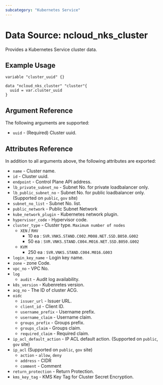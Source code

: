 ```yaml
---
subcategory: "Kubernetes Service"
---
```



# Data Source: ncloud_nks_cluster

Provides a Kubernetes Service cluster data.

## Example Usage

```hcl
variable "cluster_uuid" {}

data "ncloud_nks_cluster" "cluster"{
  uuid = var.cluster_uuid
}

```

## Argument Reference

The following arguments are supported:

* `uuid` - (Required) Cluster uuid.

## Attributes Reference

In addition to all arguments above, the following attributes are exported:

* `name` - Cluster name.
* `id` - Cluster uuid.
* `endpoint` - Control Plane API address.
* `lb_private_subnet_no` - Subnet No. for private loadbalancer only.
* `lb_public_subnet_no` - Subnet No. for public loadbalancer only. (Supported on `public`, `gov` site)
* `subnet_no_list` - Subnet No. list.
* `public_network` - Public Subnet Network
* `kube_network_plugin` - Kubernetes network plugin.
* `hypervisor_code` - Hypervisor code.
* `cluster_type` - Cluster type. `Maximum number of nodes`
  * `XEN` / `RHV`
    * 10 ea : `SVR.VNKS.STAND.C002.M008.NET.SSD.B050.G002`
    * 50 ea : `SVR.VNKS.STAND.C004.M016.NET.SSD.B050.G002`
  * `KVM`
    * 250 ea : `SVR.VNKS.STAND.C004.M016.G003`
* `login_key_name` - Login key name.
* `zone` - zone Code.
* `vpc_no` - VPC No.
* `log` 
  * `audit` - Audit log availability.
* `k8s_version` - Kubenretes version.
* `acg_no` - The ID of cluster ACG.
* `oidc`
  * `issuer_url` - Issuer URL.
  * `client_id` - Client ID.
  * `username_prefix` - Username prefix.
  * `username_claim` - Username claim. 
  * `groups_prefix` - Groups prefix.
  * `groups_claim` - Groups claim. 
  * `required_claim` - Required claim.
* `ip_acl_default_action` - IP ACL default action. (Supported on `public`, `gov` site)
* `ip_acl` (Supported on `public`, `gov` site)
  * `action` - `allow`, `deny`
  * `address` - CIDR
  * `comment` - Comment
* `return_protection` - Return Protection.
* `kms_key_tag` - KMS Key Tag for Cluster Secret Encryption.